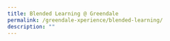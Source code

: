 ```yaml
---
title: Blended Learning @ Greendale
permalink: /greendale-xperience/blended-learning/
description: ""
---
```


